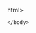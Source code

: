 html>
    <head>
        <meta charset="utf-8">
        <title>my stuff </title>
    </head>
    <body>

    </body>
</html>